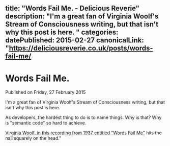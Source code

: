 title: "Words Fail Me. - Delicious Reverie"
description: "I'm a great fan of Virginia Woolf's Stream of Consciousness writing, but that isn't why this post is here.
"
categories:
datePublished: 2015-02-27
canonicalLink: "https://deliciousreverie.co.uk/posts/words-fail-me/
---
# Words Fail Me.

Published on Friday, 27 February 2015

I'm a great fan of Virginia Woolf's Stream of Consciousness writing, but that isn't why this post is here.

As developers, the hardest thing to do is to name things. Why is that? Why is "semantic code" so hard to achieve.

[Virginia Woolf, in this recording from 1937 entitled "Words Fail Me"](https://www.youtube.com/watch?v=E8czs8v6PuI) hits the nail squarely on the head."